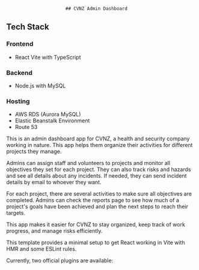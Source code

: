                           ## CVNZ Admin Dashboard

## Tech Stack

### Frontend
- React Vite with TypeScript

### Backend
- Node.js with MySQL

### Hosting
- AWS RDS (Aurora MySQL)
- Elastic Beanstalk Environment
- Route 53

This is an admin dashboard app for CVNZ, a health and security company working in nature. This app helps them organize their activities for different projects they manage.

Admins can assign staff and volunteers to projects and monitor all objectives they set for each project. They can also track risks and hazards and see all details about any incidents. If needed, they can send incident details by email to whoever they want.

For each project, there are several activities to make sure all objectives are completed. Admins can check the reports page to see how much of a project's goals have been achieved and plan the next steps to reach their targets.

This app makes it easier for CVNZ to stay organized, keep track of work progress, and manage risks efficiently.



This template provides a minimal setup to get React working in Vite with HMR and some ESLint rules.

Currently, two official plugins are available:

